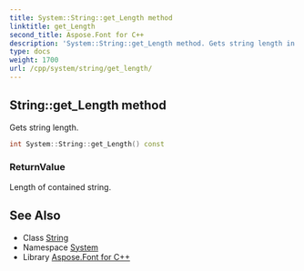 ```yaml
---
title: System::String::get_Length method
linktitle: get_Length
second_title: Aspose.Font for C++
description: 'System::String::get_Length method. Gets string length in C++.'
type: docs
weight: 1700
url: /cpp/system/string/get_length/
---
```

## String::get_Length method


Gets string length.

```cpp
int System::String::get_Length() const
```


### ReturnValue

Length of contained string.

## See Also

* Class [String](../)
* Namespace [System](../../)
* Library [Aspose.Font for C++](../../../)
